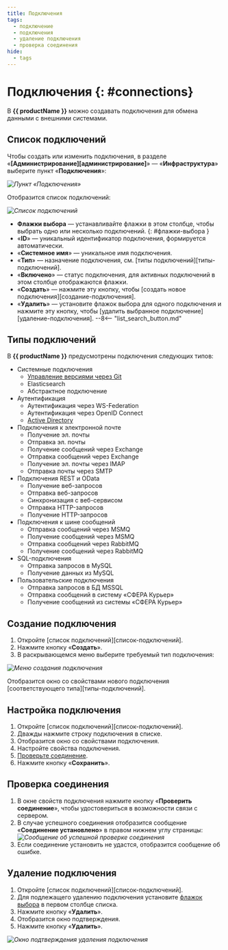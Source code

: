 ```yaml
---
title: Подключения
tags:
  - подключение
  - подключения
  - удаление подключения
  - проверка соединения
hide:
  - tags
---
```


# Подключения {: #connections}

В **{{ productName }}** можно создавать подключения для обмена данными с внешними системами.

## Список подключений

Чтобы создать или изменить подключения, в разделе «**[Администрирование][администрирование]**» — «**Инфраструктура**» выберите пункт «**Подключения**»:

*![Пункт «Подключения»](connections_button.png)*

Отобразится список подключений:

*![Список подключений](connection_list.png)*

* **Флажки выбора** — устанавливайте флажки в этом столбце, чтобы выбрать одно или несколько подключений.
{: #флажки-выбора }
* «**ID**» — уникальный идентификатор подключения, формируется автоматически.
* «**Системное имя**» — уникальное имя подключения.
* «**Тип**» — назначение подключения, см. [типы подключений][типы-подключений].
* «**Включено**» — статус подключения, для активных подключений в этом столбце отображаются флажки.
* «**Создать**» — нажмите эту кнопку, чтобы [создать новое подключения][создание-подключения].
* «**Удалить**» — установите флажок выбора для одного подключения и нажмите эту кнопку, чтобы [удалить выбранное подключение][удаление-подключения].
--8<-- "list_search_button.md"

## Типы подключений

В **{{ productName }}** предусмотрены подключения следующих типов:

* Системные подключения
    - [Управление версиями через Git](git_connection.md)
    - Elasticsearch
    - Абстрактное подключение
* Аутентификация
    - Аутентификация через WS-Federation
    - Аутентификация через OpenID Connect
    - [Active Directory](ad_connection.md)
* Подключения к электронной почте
    - Получение эл. почты
    - Отправка эл. почты
    - Получение сообщений через Exchange
    - Отправка сообщений через Exchange
    - Получение эл. почты через IMAP
    - Отправка почты через SMTP
* Подключения REST и OData
    - Получение веб-запросов
    - Отправка веб-запросов
    - Синхронизация с веб-сервисом
    - Отправка HTTP-запросов
    - Получение HTTP-запросов
* Подключения к шине сообщений
    - Отправка сообщений через MSMQ
    - Получение сообщений через MSMQ
    - Отправка сообщений через RabbitMQ
    - Получение сообщений через RabbitMQ
* SQL-подключения
    - Отправка запросов в MySQL
    - Получение данных из MySQL
* Пользовательские подключения
    - Отправка запросов в БД MSSQL
    - Отправка сообщений в систему «СФЕРА Курьер»
    - Получение сообщений из системы «СФЕРА Курьер»

## Создание подключения

1. Откройте [список подключений][список-подключений].
2. Нажмите кнопку «**Создать**».
3. В раскрывающемся меню выберите требуемый тип подключения:

*![Меню создания подключения](connection_creation.png)*

Отобразится окно со свойствами нового подключения [соответствующего типа][типы-подключений].

## Настройка подключения

1. Откройте [список подключений][список-подключений].
2. Дважды нажмите строку подключения в списке.
3. Отобразится окно со свойствами подключения.
4. Настройте свойства подключения.
5. [Проверьте соединение](#проверка-соединения).
6. Нажмите кнопку «**Сохранить**».

## Проверка соединения

1. В окне свойств подключения нажмите кнопку «**Проверить соединение**», чтобы удостовериться в возможности связи с сервером.
2. В случае успешного соединения отобразится сообщение «**Соединение установлено**» в правом нижнем углу страницы:
*![Сообщение об успешной проверке соединения](connection_established.png)*
3. Если соединение установить не удастся, отобразится сообщение об ошибке.

## Удаление подключения

1. Откройте [список подключений][список-подключений].
2. Для подлежащего удалению подключения установите [флажок выбора](#флажки-выбора) в первом столбце списка.
3. Нажмите кнопку «**Удалить**».
4. Отобразится окно подтверждения.
5. Нажмите кнопку «**Удалить**».

*![Окно подтверждения удаления подключения](connection_delete_confirmation.png)*
